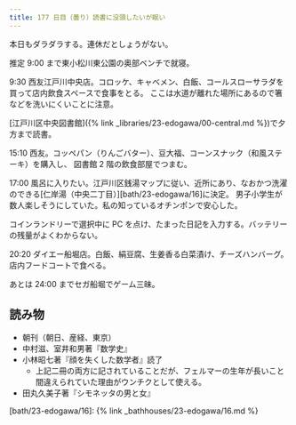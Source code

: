 ```yaml
---
title: 177 日目（曇り）読書に没頭したいが眠い
---
```


本日もダラダラする。連休だとしょうがない。

推定 9:00 まで東小松川東公園の奥部ベンチで就寝。

9:30 西友江戸川中央店。コロッケ、キャベメン、白飯、コールスローサラダを買って店内飲食スペースで食事をとる。
ここは水道が離れた場所にあるので箸などを洗いにくいことに注意。

[江戸川区中央図書館]({% link _libraries/23-edogawa/00-central.md %})で夕方まで読書。

15:10 西友。コッペパン（りんごバター）、豆大福、コーンスナック（和風ステーキ）を購入し、
図書館 2 階の飲食部屋でつまむ。

17:00 風呂に入りたい。江戸川区銭湯マップに従い、近所にあり、なおかつ洗濯のできる[仁岸湯（中央二丁目）][bath/23-edogawa/16]に決定。
男子小学生が数人楽しそうにしていた。私の知っているオチンポンで安心した。

コインランドリーで選択中に PC を点け、たまった日記を入力する。バッテリーの残量がよくわからない。

20:20 ダイエー船堀店。白飯、絹豆腐、生姜香る白菜漬け、チーズハンバーグ。店内フードコートで食べる。

あとは 24:00 までセガ船堀でゲーム三昧。

## 読み物

* 朝刊（朝日、産経、東京）
* 中村滋、室井和男著『数学史』
* 小林昭七著『顔を失くした数学者』読了
  * 上記二冊の両方に記されていることだが、フェルマーの生年が長いこと間違えられていた理由がウンチクとして使える。
* 田丸久美子著『シモネッタの男と女』

[bath/23-edogawa/16]: {% link _bathhouses/23-edogawa/16.md %}
